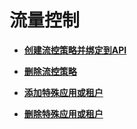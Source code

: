 # 流量控制<a name="apig-zh-ug-180307028"></a>

-   **[创建流控策略并绑定到API](创建流控策略并绑定到API.md)**  

-   **[删除流控策略](删除流控策略.md)**  

-   **[添加特殊应用或租户](添加特殊应用或租户.md)**  

-   **[删除特殊应用或租户](删除特殊应用或租户.md)**  


